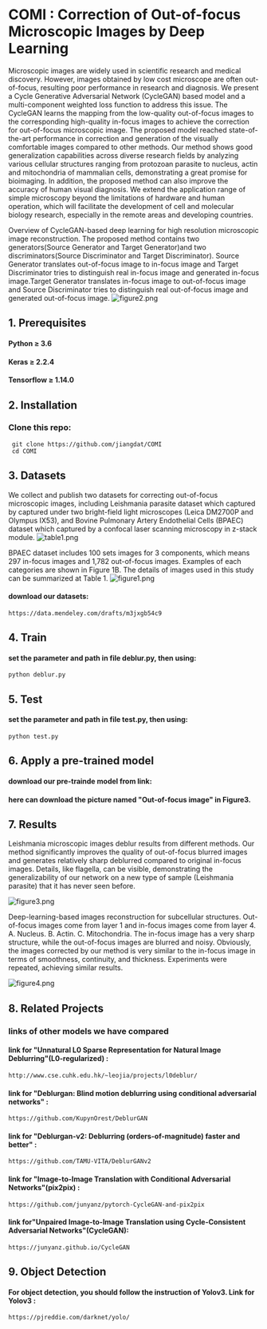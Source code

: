 # COMI : Correction of Out-of-focus Microscopic Images by Deep Learning 
   Microscopic images are widely used in scientific research and medical discovery. However, images obtained by low cost microscope are often out-of-focus, resulting poor performance in research and diagnosis. We present a Cycle Generative Adversarial Network (CycleGAN) based model and a multi-component weighted loss function to address this issue. The CycleGAN learns the mapping from the low-quality out-of-focus images to the corresponding high-quality in-focus images to achieve the correction for out-of-focus microscopic image. The proposed model reached state-of-the-art performance in correction and generation of the visually comfortable images compared to other methods. Our method shows good generalization capabilities across diverse research fields by analyzing various cellular structures ranging from protozoan parasite to nucleus, actin and mitochondria of mammalian cells, demonstrating a great promise for bioimaging. In addition, the proposed method can also improve the accuracy of human visual diagnosis. We extend the application range of simple microscopy beyond the limitations of hardware and human operation, which will facilitate the development of cell and molecular biology research, especially in the remote areas and developing countries.  




   
   Overview of CycleGAN-based deep learning for high resolution microscopic image reconstruction. The proposed method contains two generators(Source Generator and Target Generator)and two discriminators(Source Discriminator and Target Discriminator). Source Generator translates out-of-focus image to in-focus image and Target Discriminator tries to distinguish real in-focus image and generated in-focus image.Target Generator translates in-focus image to out-of-focus image and Source Discriminator tries to distinguish real out-of-focus image and generated out-of-focus image.
![figure2.png](https://github.com/jiangdat/COMI/raw/main/figure/figure2.png)









## 1. Prerequisites
#### Python ≥ 3.6 

#### Keras ≥ 2.2.4 

#### Tensorflow ≥ 1.14.0


## 2. Installation
### Clone this repo:
     git clone https://github.com/jiangdat/COMI
     cd COMI


## 3. Datasets
  
   We collect and publish two datasets for correcting out-of-focus microscopic images, including Leishmania parasite dataset which captured by captured under two bright-field light microscopes (Leica DM2700P and Olympus IX53), and Bovine Pulmonary Artery Endothelial Cells (BPAEC) dataset which captured by a confocal laser scanning microscopy in z-stack module.
   ![table1.png](https://github.com/jiangdat/COMI/raw/main/figure/table1.png)
   
   BPAEC dataset includes 100 sets images for 3 components, which means 297 in-focus images and 1,782 out-of-focus images. Examples of each categories are shown in Figure 1B. The details of images used in this study can be summarized at Table 1.
![figure1.png](https://github.com/jiangdat/COMI/raw/main/figure/figure1.png)

#### download our datasets:
    https://data.mendeley.com/drafts/m3jxgb54c9

## 4. Train

#### set the parameter and path in file deblur.py, then using:
    python deblur.py



## 5. Test

#### set the parameter and path in file test.py, then using:
    python test.py

## 6. Apply a pre-trained model

#### download our pre-trainde model from link:

#### here can download the picture named "Out-of-focus image" in Figure3.

## 7. Results


Leishmania microscopic images deblur results from different methods. Our method significantly improves the quality of out-of-focus blurred images and generates relatively sharp deblurred compared to original in-focus images. Details, like flagella, can be visible, demonstrating the generalizability of our network on a new type of sample (Leishmania parasite) that it has never seen before.

![figure3.png](https://github.com/jiangdat/COMI/raw/main/figure/figure3.png)





Deep-learning-based images reconstruction for subcellular structures. Out-of-focus images come from layer 1 and in-focus images come from layer 4. A. Nucleus. B. Actin. C. Mitochondria. The in-focus image has a very sharp structure, while the out-of-focus images are blurred and noisy. Obviously, the images corrected by our method is very similar to the in-focus image in terms of smoothness, continuity, and thickness. Experiments were repeated, achieving similar results.

![figure4.png](https://github.com/jiangdat/COMI/raw/main/figure/figure4.png)


## 8. Related Projects
### links of other models we have compared

#### link for "Unnatural L0 Sparse Representation for Natural Image Deblurring"(L0-regularized) : 
    http://www.cse.cuhk.edu.hk/~leojia/projects/l0deblur/

#### link for "Deblurgan: Blind motion deblurring using conditional adversarial networks" : 
    https://github.com/KupynOrest/DeblurGAN

#### link for "Deblurgan-v2: Deblurring (orders-of-magnitude) faster and better" : 
    https://github.com/TAMU-VITA/DeblurGANv2

#### link for "Image-to-Image Translation with Conditional Adversarial Networks"(pix2pix) : 
    https://github.com/junyanz/pytorch-CycleGAN-and-pix2pix

#### link for"Unpaired Image-to-Image Translation using Cycle-Consistent Adversarial Networks"(CycleGAN):
    https://junyanz.github.io/CycleGAN


## 9. Object Detection
#### For object detection, you should follow the instruction of Yolov3. Link for Yolov3 : 
    https://pjreddie.com/darknet/yolo/
